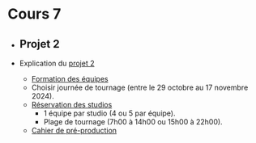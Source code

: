 # Cours 7




* ## Projet 2

* Explication du [projet 2](projet_02.md)
  * [Formation des équipes](https://cmontmorency365-my.sharepoint.com/:w:/g/personal/flpilote_cmontmorency_qc_ca/EWARe1xWaRBKjEki4WRvD0UBga173W95fjX9bzgzUINTXA?e=y2hwrM)
  * Choisir journée de tournage (entre le 29 octobre au 17 novembre 2024).
  * [Réservation des studios](https://teamup.com/ks5tb2ed4b9yetgo9v)
    * 1 équipe par studio (4 ou 5 par équipe).
    * Plage de tournage (7h00 à 14h00 ou 15h00 à 22h00).
  * [Cahier de pré-production](https://cmontmorency365-my.sharepoint.com/:p:/g/personal/flpilote_cmontmorency_qc_ca/EROE8xk9chtLnZO33gl_hgMBOTZj9-KvitOQIIqjKQTZMw?e=wTnIyh)
